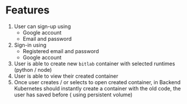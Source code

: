 # Features
1. User can sign-up using 
    - Google account
    - Email and password
2. Sign-in using
    - Registered email and password
    - Google account
3. User is able to create new `bitlab` container with selected runtimes (python / node)
4. User is able to view their created container
5. Once user creates / or selects to open created container, in Backend Kubernetes should instantly create a container with the old code, the user has saved before ( using persistent volume)